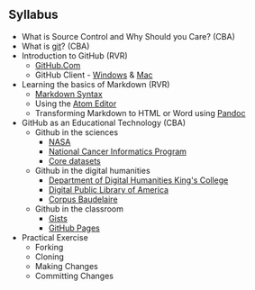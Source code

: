 ## Syllabus
* What is Source Control and Why Should you Care? (CBA)
* What is [git](http://git-scm.com/)? (CBA)
* Introduction to GitHub (RVR)
  * [GitHub.Com](https://github.com/)
  * GitHub Client - [Windows](https://windows.github.com/) & [Mac](https://mac.github.com/)
* Learning the basics of Markdown (RVR)
  * [Markdown Syntax](http://daringfireball.net/projects/markdown/syntax)
  * Using the [Atom Editor](https://github.com/atom/atom)
  * Transforming Markdown to HTML or Word using [Pandoc](http://johnmacfarlane.net/pandoc/)
* GitHub as an Educational Technology (CBA)
  * Github in the sciences
    * [NASA](https://github.com/nasa)
    * [National Cancer Informatics Program](https://github.com/ncip)
    * [Core datasets](https://github.com/datasets)
  * Github in the digital humanities
    * [Department of Digital Humanities King's College](https://github.com/kcl-ddh) 
    * [Digital Public Library of America](https://github.com/dpla)
    * [Corpus Baudelaire](https://github.com/HeardLibrary/corpus-baudelaire)
  * Github in the classroom
    *  [Gists](https://gist.github.com/)
    *  [GitHub Pages](https://pages.github.com/)
* Practical Exercise 
  * Forking
  * Cloning
  * Making Changes
  * Committing Changes
